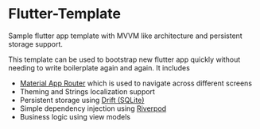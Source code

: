 # Flutter-Template

Sample flutter app template with MVVM like architecture and persistent storage support.

This template can be used to bootstrap new flutter app quickly without needing to write boilerplate again and again. It includes

- [Material App Router](https://api.flutter.dev/flutter/material/MaterialApp/MaterialApp.router.html) which is used to navigate across different screens
- Theming and Strings localization support
- Persistent storage using [Drift (SQLite)](https://drift.simonbinder.eu/)
- Simple dependency injection using [Riverpod](https://pub.dev/packages/riverpod)
- Business logic using view models
